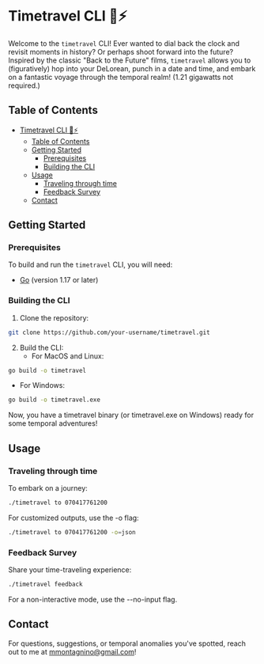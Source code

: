# Timetravel CLI 🚗⚡

Welcome to the `timetravel` CLI! Ever wanted to dial back the clock and revisit moments in history? Or perhaps shoot forward into the future? Inspired by the classic "Back to the Future" films, `timetravel` allows you to (figuratively) hop into your DeLorean, punch in a date and time, and embark on a fantastic voyage through the temporal realm! (1.21 gigawatts not required.)

## Table of Contents
- [Timetravel CLI 🚗⚡](#timetravel-cli-)
  - [Table of Contents](#table-of-contents)
  - [Getting Started](#getting-started)
    - [Prerequisites](#prerequisites)
    - [Building the CLI](#building-the-cli)
  - [Usage](#usage)
    - [Traveling through time](#traveling-through-time)
    - [Feedback Survey](#feedback-survey)
  - [Contact](#contact)
  
## Getting Started

### Prerequisites

To build and run the `timetravel` CLI, you will need:

- [Go](https://golang.org/dl/) (version 1.17 or later)

### Building the CLI

1. Clone the repository:
```bash
git clone https://github.com/your-username/timetravel.git
```

2. Build the CLI:
   * For MacOS and Linux:
```bash
go build -o timetravel
```
 * For Windows:
```bash
go build -o timetravel.exe
```
Now, you have a timetravel binary (or timetravel.exe on Windows) ready for some temporal adventures!

## Usage
### Traveling through time

To embark on a journey:
```bash
./timetravel to 070417761200
```

For customized outputs, use the -o flag:
```bash
./timetravel to 070417761200 -o=json
```

### Feedback Survey
Share your time-traveling experience:
```bash
./timetravel feedback
```
For a non-interactive mode, use the --no-input flag.

## Contact

For questions, suggestions, or temporal anomalies you've spotted, reach out to me at [mmontagnino@gmail.com](mailto:mmontagnino@gmail.com)!